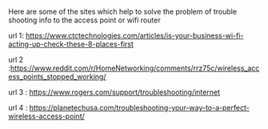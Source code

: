 Here are some of the sites which help to solve the problem of trouble shooting info to the access point or wifi router

url 1: https://www.ctctechnologies.com/articles/is-your-business-wi-fi-acting-up-check-these-8-places-first


url 2 :https://www.reddit.com/r/HomeNetworking/comments/rrz75c/wireless_access_points_stopped_working/

url 3 : https://www.rogers.com/support/troubleshooting/internet

url 4 : https://planetechusa.com/troubleshooting-your-way-to-a-perfect-wireless-access-point/
